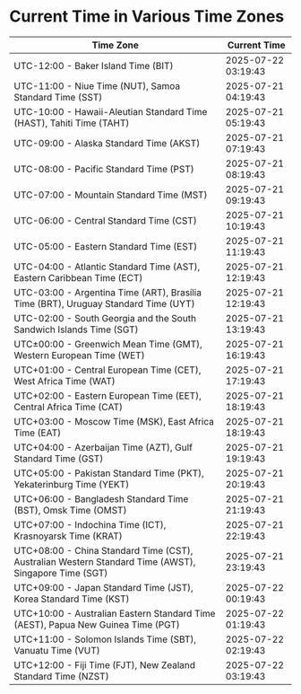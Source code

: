 # Current Time in Various Time Zones

| Time Zone | Current Time |
|-----------|--------------|
| UTC-12:00 - Baker Island Time (BIT) | 2025-07-22 03:19:43 |
| UTC-11:00 - Niue Time (NUT), Samoa Standard Time (SST) | 2025-07-21 04:19:43 |
| UTC-10:00 - Hawaii-Aleutian Standard Time (HAST), Tahiti Time (TAHT) | 2025-07-21 05:19:43 |
| UTC-09:00 - Alaska Standard Time (AKST) | 2025-07-21 07:19:43 |
| UTC-08:00 - Pacific Standard Time (PST) | 2025-07-21 08:19:43 |
| UTC-07:00 - Mountain Standard Time (MST) | 2025-07-21 09:19:43 |
| UTC-06:00 - Central Standard Time (CST) | 2025-07-21 10:19:43 |
| UTC-05:00 - Eastern Standard Time (EST) | 2025-07-21 11:19:43 |
| UTC-04:00 - Atlantic Standard Time (AST), Eastern Caribbean Time (ECT) | 2025-07-21 12:19:43 |
| UTC-03:00 - Argentina Time (ART), Brasília Time (BRT), Uruguay Standard Time (UYT) | 2025-07-21 12:19:43 |
| UTC-02:00 - South Georgia and the South Sandwich Islands Time (SGT) | 2025-07-21 13:19:43 |
| UTC±00:00 - Greenwich Mean Time (GMT), Western European Time (WET) | 2025-07-21 16:19:43 |
| UTC+01:00 - Central European Time (CET), West Africa Time (WAT) | 2025-07-21 17:19:43 |
| UTC+02:00 - Eastern European Time (EET), Central Africa Time (CAT) | 2025-07-21 18:19:43 |
| UTC+03:00 - Moscow Time (MSK), East Africa Time (EAT) | 2025-07-21 18:19:43 |
| UTC+04:00 - Azerbaijan Time (AZT), Gulf Standard Time (GST) | 2025-07-21 19:19:43 |
| UTC+05:00 - Pakistan Standard Time (PKT), Yekaterinburg Time (YEKT) | 2025-07-21 20:19:43 |
| UTC+06:00 - Bangladesh Standard Time (BST), Omsk Time (OMST) | 2025-07-21 21:19:43 |
| UTC+07:00 - Indochina Time (ICT), Krasnoyarsk Time (KRAT) | 2025-07-21 22:19:43 |
| UTC+08:00 - China Standard Time (CST), Australian Western Standard Time (AWST), Singapore Time (SGT) | 2025-07-21 23:19:43 |
| UTC+09:00 - Japan Standard Time (JST), Korea Standard Time (KST) | 2025-07-22 00:19:43 |
| UTC+10:00 - Australian Eastern Standard Time (AEST), Papua New Guinea Time (PGT) | 2025-07-22 01:19:43 |
| UTC+11:00 - Solomon Islands Time (SBT), Vanuatu Time (VUT) | 2025-07-22 02:19:43 |
| UTC+12:00 - Fiji Time (FJT), New Zealand Standard Time (NZST) | 2025-07-22 03:19:43 |
